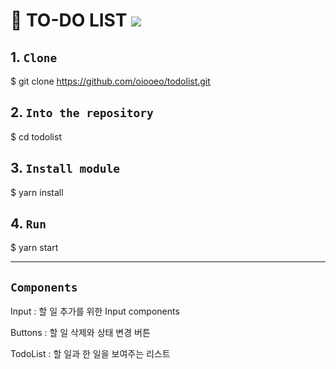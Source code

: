 # 📝 TO-DO LIST <img src="https://img.shields.io/badge/REACT-61DAFB?style=flat&logo=react&logoColor=black"/>

## 1. `Clone`

$ git clone https://github.com/oiooeo/todolist.git

## 2. `Into the repository`

$ cd todolist

## 3. `Install module`

$ yarn install

## 4. `Run`

$ yarn start

---

## `Components`

Input : 할 일 추가를 위한 Input components

Buttons : 할 일 삭제와 상태 변경 버튼

TodoList : 할 일과 한 일을 보여주는 리스트
